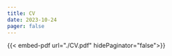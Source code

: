 ```yaml
---
title: CV
date: 2023-10-24
pager: false
---
```


{{< embed-pdf url="./CV.pdf" hidePaginator="false">}}
